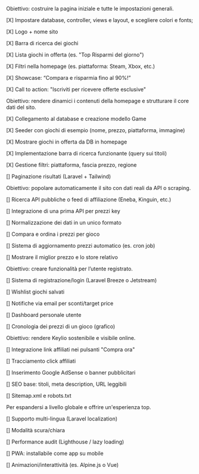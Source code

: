 <!-- PRIMA FASE - Impostazioni generali -->

Obiettivo: costruire la pagina iniziale e tutte le impostazioni generali.

[X] Impostare database, controller, views e layout, e scegliere colori e fonts;

[X] Logo + nome sito

[X] Barra di ricerca dei giochi

[X] Lista giochi in offerta (es. "Top Risparmi del giorno")

[X] Filtri nella homepage (es. piattaforma: Steam, Xbox, etc.)

[X] Showcase: “Compara e risparmia fino al 90%!”

[X] Call to action: "Iscriviti per ricevere offerte esclusive"

<!-- SECONDA FASE – Funzionalità dinamiche & gestione dati -->

Obiettivo: rendere dinamici i contenuti della homepage e strutturare il core dati del sito.

[X] Collegamento al database e creazione modello Game

[X] Seeder con giochi di esempio (nome, prezzo, piattaforma, immagine)

[X] Mostrare giochi in offerta da DB in homepage

[X] Implementazione barra di ricerca funzionante (query sui titoli)

[X] Gestione filtri: piattaforma, fascia prezzo, regione

[] Paginazione risultati (Laravel + Tailwind)

<!-- TERZA FASE – Sorgenti dati & aggiornamento prezzi -->

Obiettivo: popolare automaticamente il sito con dati reali da API o scraping.

[] Ricerca API pubbliche o feed di affiliazione (Eneba, Kinguin, etc.)

[] Integrazione di una prima API per prezzi key

[] Normalizzazione dei dati in un unico formato

[] Compara e ordina i prezzi per gioco

[] Sistema di aggiornamento prezzi automatico (es. cron job)

[] Mostrare il miglior prezzo e lo store relativo

<!-- QUARTA FASE – Utenti & notifiche -->

Obiettivo: creare funzionalità per l’utente registrato.

[] Sistema di registrazione/login (Laravel Breeze o Jetstream)

[] Wishlist giochi salvati

[] Notifiche via email per sconti/target price

[] Dashboard personale utente

[] Cronologia dei prezzi di un gioco (grafico)

<!-- QUINTA FASE – Monetizzazione & SEO -->

Obiettivo: rendere Keylio sostenibile e visibile online.

[] Integrazione link affiliati nei pulsanti "Compra ora"

[] Tracciamento click affiliati

[] Inserimento Google AdSense o banner pubblicitari

[] SEO base: titoli, meta description, URL leggibili

[] Sitemap.xml e robots.txt

<!-- FASE BONUS – Internazionalizzazione & UX avanzata -->

Per espandersi a livello globale e offrire un'esperienza top.

[] Supporto multi-lingua (Laravel localization)

[] Modalità scura/chiara

[] Performance audit (Lighthouse / lazy loading)

[] PWA: installabile come app su mobile

[] Animazioni/interattività (es. Alpine.js o Vue)